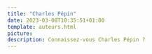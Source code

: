 ```yaml
---
title: "Charles Pépin"
date: 2023-03-08T10:35:51+01:00
template: auteurs.html
picture: 
description: Connaissez-vous Charles Pépin ?
---
```


